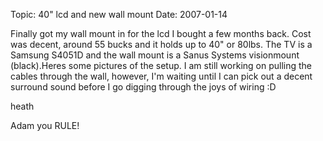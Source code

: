 Topic: 40" lcd and new wall mount
Date: 2007-01-14

Finally got my wall mount in for the lcd I bought a few months back. Cost was decent, around 55 bucks and it holds up to 40" or 80lbs. The TV is a Samsung S4051D and the wall mount is a Sanus Systems visionmount (black).Heres some pictures of the setup. I am still working on pulling the cables through the wall, however, I'm waiting until I can pick out a decent surround sound before I go digging through the joys of wiring :D



heath

Adam you RULE!


